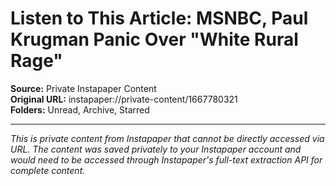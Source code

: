 # Listen to This Article: MSNBC, Paul Krugman Panic Over "White Rural Rage"

**Source:** Private Instapaper Content  
**Original URL:** instapaper://private-content/1667780321  
**Folders:** Unread, Archive, Starred  

---

*This is private content from Instapaper that cannot be directly accessed via URL. The content was saved privately to your Instapaper account and would need to be accessed through Instapaper's full-text extraction API for complete content.*
